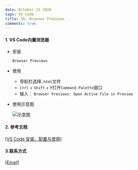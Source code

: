 ```yaml
---
date: October 23 2020
tags: VS Code
title: 39. Browser Previews
comments: true
---
```

#### 1. VS Code内置浏览器

- 安装

  ```bash
  Browser Previews
  ```

- 使用

  - 导航栏选择`.html`文件
  - `Ctrl` + `Shift` + `P`打开`Command Palette`窗口
  - 输入： `Browser Previews: Open Active File in Preview`

- 使用示意图

  ![示意图](https://s1.ax1x.com/2020/10/05/0t0lp4.png)

#### 2. 参考文档

[[VS Code 安装、配置与使用]](https://web-oyster.github.io/2020/10/23/VSCode/Tutorial/VS%20Code%E5%AE%89%E8%A3%85%E3%80%81%E9%85%8D%E7%BD%AE%E4%B8%8E%E4%BD%BF%E7%94%A8/)

#### 3.联系方式

[[Email]](yuanmin8888@outlook.com)